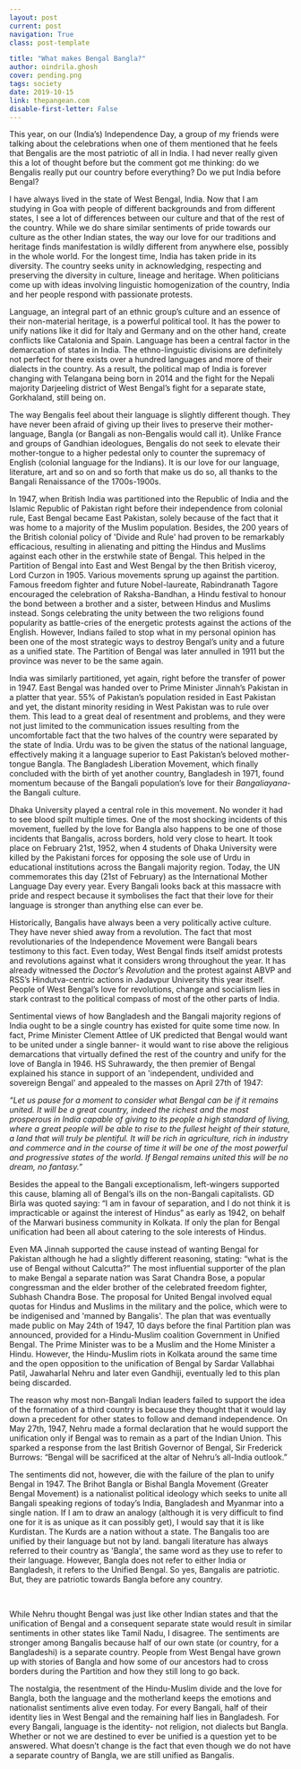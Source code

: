 ```yaml
---
layout: post
current: post
navigation: True
class: post-template

title: "What makes Bengal Bangla?"
author: oindrila.ghosh
cover: pending.png
tags: society
date: 2019-10-15
link: thepangean.com
disable-first-letter: False
---
```

This year, on our (India’s) Independence Day, a group of my friends were talking
about the celebrations when one of them mentioned that he feels that Bengalis
are the most patriotic of all in India. I had never really given this a lot of
thought before but the comment got me thinking: do we Bengalis really put our
country before everything? Do we put India before Bengal?

I have always lived in the state of West Bengal, India. Now that I am studying
in Goa with people of different backgrounds and from different states, I see a
lot of differences between our culture and that of the rest of the country.
While we do share similar sentiments of pride towards our culture as the other
Indian states, the way our love for our traditions and heritage finds
manifestation is wildly different from anywhere else, possibly in the whole
world. For the longest time, India has taken pride in its diversity. The country
seeks unity in acknowledging, respecting and preserving the diversity in
culture, lineage and heritage. When politicians come up with ideas involving
linguistic homogenization of the country, India and her people respond with
passionate protests. 

Language, an integral part of an ethnic group’s culture and an essence of their
non-material heritage, is a powerful political tool. It has the power to unify
nations like it did for Italy and Germany and on the other hand, create
conflicts like Catalonia and Spain. Language has been a central factor in the
demarcation of states in India. The ethno-linguistic divisions are definitely
not perfect for there exists over a hundred languages and more of their dialects
in the country. As a result, the political map of India is forever changing with
Telangana being born in 2014 and the fight for the Nepali majority Darjeeling
district of West Bengal’s fight for a separate state, Gorkhaland, still being
on. 

The way Bengalis feel about their language is slightly different though. They
have never been afraid of giving up their lives to preserve their
mother-language, Bangla (or Bangali as non-Bengalis would call it). Unlike
France and groups of Gandhian ideologues, Bengalis do not seek to elevate their
mother-tongue to a higher pedestal only to counter the supremacy of English
(colonial language for the Indians). It is our love for our language,
literature, art and so on and so forth that make us do so, all thanks to the
Bangali Renaissance of the 1700s-1900s. 

In 1947, when British India was partitioned into the Republic of India and the
Islamic Republic of Pakistan right before their independence from colonial rule,
East Bengal became East Pakistan, solely because of the fact that it was home to
a majority of the Muslim population. Besides, the 200 years of the British
colonial policy of 'Divide and Rule' had proven to be remarkably efficacious,
resulting in alienating and pitting the Hindus and Muslims against each other in
the erstwhile state of Bengal. This helped in the Partition of Bengal into East
and West Bengal by the then British viceroy, Lord Curzon in 1905. Various
movements sprung up against the partition. Famous freedom fighter and future
Nobel-laureate, Rabindranath Tagore encouraged the celebration of
Raksha-Bandhan, a Hindu festival to honour the bond between a brother and a
sister, between Hindus and Muslims instead. Songs celebrating the unity between
the two religions found popularity as battle-cries of the energetic protests
against the actions of the English. However, Indians failed to stop what in my
personal opinion has been one of the most strategic ways to destroy Bengal’s
unity and a future as a unified state. The Partition of Bengal was later
annulled in 1911 but the province was never to be the same again.

India was similarly partitioned, yet again, right before the transfer of power
in 1947. East Bengal was handed over to Prime Minister Jinnah’s Pakistan in a
platter that year. 55% of Pakistan’s population resided in East Pakistan and
yet, the distant minority residing in West Pakistan was to rule over them. This
lead to a great deal of resentment and problems, and they were not just limited
to the communication issues resulting from the uncomfortable fact that the two
halves of the country were separated by the state of India. Urdu was to be given
the status of the national language, effectively making it a language superior
to East Pakistan’s beloved mother-tongue Bangla. The Bangladesh Liberation
Movement, which finally concluded with the birth of yet another country,
Bangladesh in 1971, found momentum because of the Bangali population’s love for
their *Bangaliayana*- the Bangali culture.

Dhaka University played a central role in this movement. No wonder it had to see
blood spilt multiple times. One of the most shocking incidents of this movement,
fuelled by the love for Bangla also happens to be one of those incidents that
Bangalis, across borders, hold very close to heart. It took place on February
21st, 1952, when 4 students of Dhaka University were killed by the Pakistani
forces for opposing the sole use of Urdu in educational institutions across the
Bangali majority region. Today, the UN commemorates this day (21st of February)
as the International Mother Language Day every year. Every Bangali looks back at
this massacre with pride and respect because it symbolises the fact that their
love for their language is stronger than anything else can ever be.   

Historically, Bangalis have always been a very politically active culture. They
have never shied away from a revolution. The fact that most revolutionaries of
the Independence Movement were Bangali bears testimony to this fact. Even today,
West Bengal finds itself amidst protests and revolutions against what it
considers wrong throughout the year. It has already witnessed the *Doctor’s
Revolution* and the protest against ABVP and RSS’s Hindutva-centric actions in
Jadavpur University this year itself. People of West Bengal’s love for
revolutions, change and socialism lies in stark contrast to the political
compass of most of the other parts of India.

Sentimental views of how Bangladesh and the Bangali majority regions of India
ought to be a single country has existed for quite some time now. In fact, Prime
Minister Clement Attlee of UK predicted that Bengal would want to be united
under a single banner- it would want to rise above the religious demarcations
that virtually defined the rest of the country and unify for the love of Bangla
in 1946. HS Suhrawardy, the then premier of Bengal explained his stance in
support of an 'independent, undivided and sovereign Bengal' and appealed to the
masses on April 27th of 1947:

*“Let us pause for a moment to consider what Bengal can be if it remains united.
It will be a great country, indeed the richest and the most prosperous in India
capable of giving to its people a high standard of living, where a great people
will be able to rise to the fullest height of their stature, a land that will
truly be plentiful. It will be rich in agriculture, rich in industry and
commerce and in the course of time it will be one of the most powerful and
progressive states of the world. If Bengal remains united this will be no dream,
no fantasy.”*

Besides the appeal to the Bangali exceptionalism, left-wingers supported this
cause, blaming all of Bengal’s ills on the non-Bangali capitalists. GD Birla was
quoted saying: “I am in favour of separation, and I do not think it is
impracticable or against the interest of Hindus” as early as 1942, on behalf of
the Marwari business community in Kolkata. If only the plan for Bengal
unification had been all about catering to the sole interests of Hindus. 

Even MA Jinnah supported the cause instead of wanting Bengal for Pakistan
although he had a slightly different reasoning, stating: “what is the use of
Bengal without Calcutta?” The most influential supporter of the plan to make
Bengal a separate nation was Sarat Chandra Bose, a popular congressman and the
elder brother of the celebrated freedom fighter, Subhash Chandra Bose. The
proposal for United Bengal involved equal quotas for Hindus and Muslims in the
military and the police, which were to be indigenised and 'manned by Bangalis'.
The plan that was eventually made public on May 24th of 1947, 10 days before the
final Partition plan was announced, provided for a Hindu-Muslim coalition
Government in Unified Bengal. The Prime Minister was to be a Muslim and the Home
Minister a Hindu. However, the Hindu-Muslim riots in Kolkata around the same
time and the open opposition to the unification of Bengal by Sardar Vallabhai
Patil, Jawaharlal Nehru and later even Gandhiji, eventually led to this plan
being discarded. 

The reason why most non-Bangali Indian leaders failed to support the idea of the
formation of a third country is because they thought that it would lay down a
precedent for other states to follow and demand independence. On May 27th, 1947,
Nehru made a formal declaration that he would support the unification only if
Bengal was to remain as a part of the Indian Union. This sparked a response from
the last British Governor of Bengal, Sir Frederick Burrows: “Bengal will be
sacrificed at the altar of Nehru’s all-India outlook.” 

The sentiments did not, however, die with the failure of the plan to unify
Bengal in 1947. The Brihot Bangla or Bishal Bangla Movement (Greater Bengal
Movement) is a nationalist political ideology which seeks to unite all Bangali
speaking regions of today’s India, Bangladesh and Myanmar into a single nation.
If I am to draw an analogy (although it is very difficult to find one for it is
as unique as it can possibly get), I would say that it is like Kurdistan. The
Kurds are a nation without a state. The Bangalis too are unified by their
language but not by land. bangali literature has always referred to their
country as 'Bangla', the same word as they use to refer to their language.
However, Bangla does not refer to either India or Bangladesh, it refers to the
Unified Bengal. So yes, Bangalis are patriotic. But, they are patriotic towards
Bangla before any country.

 

While Nehru thought Bengal was just like other Indian states and that the
unification of Bengal and a consequent separate state would result in similar
sentiments in other states like Tamil Nadu, I disagree. The sentiments are
stronger among Bangalis because half of our own state (or country, for a
Bangladeshi) is a separate country. People from West Bengal have grown up with
stories of Bangla and how some of our ancestors had to cross borders during the
Partition and how they still long to go back.

The nostalgia, the resentment of the Hindu-Muslim divide and the love for
Bangla, both the language and the motherland keeps the emotions and nationalist
sentiments alive even today. For every Bangali, half of their identity lies in
West Bengal and the remaining half lies in Bangladesh. For every Bangali,
language is the identity- not religion, not dialects but Bangla. Whether or not
we are destined to ever be unified is a question yet to be answered. What
doesn’t change is the fact that even though we do not have a separate country of
Bangla, we are still unified as Bangalis.
